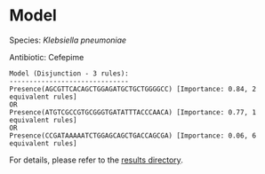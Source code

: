 
# Model

Species: *Klebsiella pneumoniae*

Antibiotic: Cefepime

```
Model (Disjunction - 3 rules):
------------------------------
Presence(AGCGTTCACAGCTGGAGATGCTGCTGGGGCC) [Importance: 0.84, 2 equivalent rules]
OR
Presence(ATGTCGCCGTGCGGGTGATATTTACCCAACA) [Importance: 0.77, 1 equivalent rules]
OR
Presence(CCGATAAAAATCTGGAGCAGCTGACCAGCGA) [Importance: 0.06, 6 equivalent rules]

```

For details, please refer to the [results directory](../../../../../results/scm_b/klebsiella%20pneumoniae/cefepime/repeat_5/).

